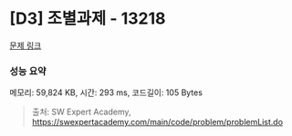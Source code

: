 # [D3] 조별과제 - 13218 

[문제 링크](https://swexpertacademy.com/main/code/problem/problemDetail.do?contestProbId=AXzjvCCq-PwDFASs) 

### 성능 요약

메모리: 59,824 KB, 시간: 293 ms, 코드길이: 105 Bytes



> 출처: SW Expert Academy, https://swexpertacademy.com/main/code/problem/problemList.do